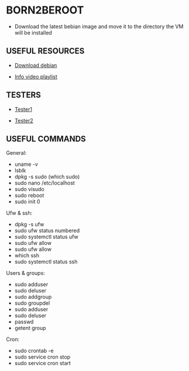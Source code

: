 # BORN2BEROOT

- Download the latest bebian image and move it to the directory the VM will be installed
 
## USEFUL RESOURCES

- [Download debian](https://www.debian.org/download)

- [Info video playlist](https://www.youtube.com/playlist?list=PLAoA-usw1t-4sIlwNXKS2RIn0ZBx4VQhn)

## TESTERS

- [Tester1](https://github.com/gemartin99/Born2beroot-Tester)

- [Tester2](https://github.com/highrulez/Born2BeRoot-Tester)

## USEFUL COMMANDS

General:
- uname -v
- lsblk
- dpkg -s sudo (which sudo)
- sudo nano /etc/localhost
- sudo visudo
- sudo reboot
- sudo init 0

Ufw & ssh:
- dpkg -s ufw
- sudo ufw status numbered
- sudo systemctl status ufw
- sudo ufw allow <port>
- sudo ufw allow <port num>
- which ssh
- sudo systemctl status ssh

Users & groups:
- sudo adduser <username>
- sudo deluser <user>
- sudo addgroup <groupname>
- sudo groupdel <group>
- sudo adduser <user> <group>
- sudo deluser <user> <group>
- passwd <username>
- getent group <group>

Cron:
- sudo crontab -e
- sudo service cron stop
- sudo service cron start
